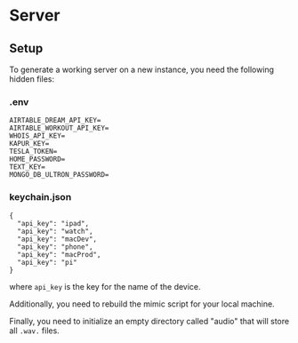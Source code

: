 # Server

## Setup

To generate a working server on a new instance, you need the following hidden files:

### .env
```
AIRTABLE_DREAM_API_KEY=
AIRTABLE_WORKOUT_API_KEY=
WHOIS_API_KEY=
KAPUR_KEY=
TESLA_TOKEN=
HOME_PASSWORD=
TEXT_KEY=
MONGO_DB_ULTRON_PASSWORD=
```

### keychain.json
```
{
  "api_key": "ipad",
  "api_key": "watch",
  "api_key": "macDev",
  "api_key": "phone",
  "api_key": "macProd",
  "api_key": "pi"
}
```

where `api_key` is the key for the name of the device.

Additionally, you need to rebuild the mimic script for your local machine.

Finally, you need to initialize an empty directory called "audio" that will store all `.wav.` files.